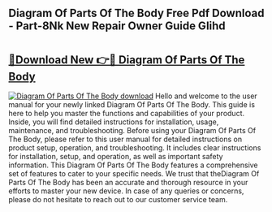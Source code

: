 ## Diagram Of Parts Of The Body Free Pdf Download - Part-8Nk New Repair Owner Guide GIihd

# <h2><a href="http://dfmd4f.blite.top/?on=Diagram+Of+Parts+Of+The+Body">🔗Download New 👉🔴 Diagram Of Parts Of The Body</a></h2>

[![Diagram Of Parts Of The Body download](https://i.imgur.com/lujVjoI.png)](http://dfmd4f.blite.top/?on=Diagram+Of+Parts+Of+The+Body)
Hello and welcome to the user manual for your newly linked Diagram Of Parts Of The Body. This guide is here to help you master the functions and capabilities of your product. Inside, you will find detailed instructions for installation, usage, maintenance, and troubleshooting. Before using your Diagram Of Parts Of The Body, please refer to this user manual for detailed instructions on product setup, operation, and troubleshooting. It includes clear instructions for installation, setup, and operation, as well as important safety information. This Diagram Of Parts Of The Body features a comprehensive set of features to cater to your specific needs. We trust that theDiagram Of Parts Of The Body has been an accurate and thorough resource in your efforts to master your new device. In case of any queries or concerns, please do not hesitate to reach out to our customer service team.
